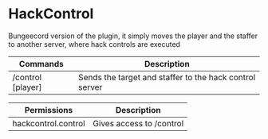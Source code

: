 # HackControl
Bungeecord version of the plugin, it simply moves the player and the staffer to another server, where hack controls are executed

| Commands    | Description |
| ------------- |-------------|
| /control [player] | Sends the target and staffer to the hack control server |
  
| Permissions    | Description |
| ------------- |-------------|
| hackcontrol.control | Gives access to /control |

